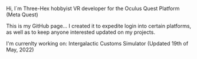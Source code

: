 Hi, I´m Three-Hex hobbyist VR developer for the Oculus Quest Platform (Meta Quest)

This is my GitHub page... I created it to expedite login into certain platforms, as well as to keep anyone interested updated on my projects.

I'm currenlty working on: Intergalactic Customs Simulator (Updated 19th of May, 2022)
